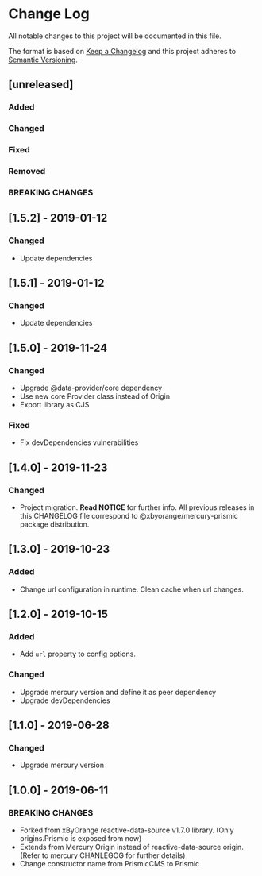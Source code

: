 # Change Log
All notable changes to this project will be documented in this file.

The format is based on [Keep a Changelog](http://keepachangelog.com/)
and this project adheres to [Semantic Versioning](http://semver.org/).

## [unreleased]
### Added
### Changed
### Fixed
### Removed
### BREAKING CHANGES

## [1.5.2] - 2019-01-12
### Changed
- Update dependencies

## [1.5.1] - 2019-01-12
### Changed
- Update dependencies

## [1.5.0] - 2019-11-24
### Changed
- Upgrade @data-provider/core dependency
- Use new core Provider class instead of Origin
- Export library as CJS

### Fixed
- Fix devDependencies vulnerabilities

## [1.4.0] - 2019-11-23
### Changed
- Project migration. __Read NOTICE__ for further info. All previous releases in this CHANGELOG file correspond to @xbyorange/mercury-prismic package distribution.

## [1.3.0] - 2019-10-23
### Added
- Change url configuration in runtime. Clean cache when url changes.

## [1.2.0] - 2019-10-15
### Added
- Add `url` property to config options.

### Changed
- Upgrade mercury version and define it as peer dependency
- Upgrade devDependencies

## [1.1.0] - 2019-06-28
### Changed
- Upgrade mercury version

## [1.0.0] - 2019-06-11
### BREAKING CHANGES
- Forked from xByOrange reactive-data-source v1.7.0 library. (Only origins.Prismic is exposed from now)
- Extends from Mercury Origin instead of reactive-data-source origin. (Refer to mercury CHANLEGOG for further details)
- Change constructor name from PrismicCMS to Prismic